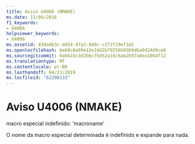 ```yaml
---
title: Aviso U4006 (NMAKE)
ms.date: 11/04/2016
f1_keywords:
- U4006
helpviewer_keywords:
- U4006
ms.assetid: 830ad63c-d454-47a3-840c-c272f29ef3d2
ms.openlocfilehash: 6e60c0e09e13e16d2b79256b93b9d6a9d24d9ce0
ms.sourcegitcommit: 0ab61bc3d2b6cfbd52a16c6ab2b97a8ea1864f12
ms.translationtype: MT
ms.contentlocale: pt-BR
ms.lasthandoff: 04/23/2019
ms.locfileid: "62298133"
---
```

# <a name="nmake-warning-u4006"></a>Aviso U4006 (NMAKE)

macro especial indefinido: 'macroname'

O nome da macro especial determinada é indefinido e expande para nada.